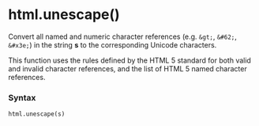 # html.unescape()

Convert all named and numeric character references (e.g. `&gt;`, `&#62;`, `&#x3e;`) in the string **s** to the corresponding Unicode characters.

This function uses the rules defined by the HTML 5 standard for both valid and invalid character references, and the list of HTML 5 named character references.

### Syntax

```python
html.unescape(s)
```